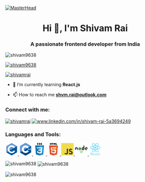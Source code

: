 [![MasterHead](https://legiit-service.s3.amazonaws.com/93e4fef79f1dc82d1925af4add34e169/7b140ec924ec2f42c05e1ffa8a91673d.png)]()
<h1 align="center">Hi 👋, I'm Shivam Rai</h1>
<h3 align="center">A passionate frontend developer from India</h3>

<p align="left"> <img src="https://komarev.com/ghpvc/?username=shivam9638&label=Profile%20views&color=0e75b6&style=flat" alt="shivam9638" /> </p>

<p align="left"> <a href="https://github.com/ryo-ma/github-profile-trophy"><img src="https://github-profile-trophy.vercel.app/?username=shivam9638" alt="shivam9638" /></a> </p>

<p align="left"> <a href="https://twitter.com/shivamrai" target="blank"><img src="https://img.shields.io/twitter/follow/shivamrai?logo=twitter&style=for-the-badge" alt="shivamrai" /></a> </p>

- 🌱 I’m currently learning **React.js**

- 📫 How to reach me **shvm.rai@outlook.com**

<h3 align="left">Connect with me:</h3>
<p align="left">
<a href="https://twitter.com/shivamrai" target="blank"><img align="center" src="https://raw.githubusercontent.com/rahuldkjain/github-profile-readme-generator/master/src/images/icons/Social/twitter.svg" alt="shivamrai" height="30" width="40" /></a>
<a href="https://linkedin.com/in/www.linkedin.com/in/shivam-rai-5a3694249" target="blank"><img align="center" src="https://raw.githubusercontent.com/rahuldkjain/github-profile-readme-generator/master/src/images/icons/Social/linked-in-alt.svg" alt="www.linkedin.com/in/shivam-rai-5a3694249" height="30" width="40" /></a>
</p>

<h3 align="left">Languages and Tools:</h3>
<p align="left"> <a href="https://www.cprogramming.com/" target="_blank" rel="noreferrer"> <img src="https://raw.githubusercontent.com/devicons/devicon/master/icons/c/c-original.svg" alt="c" width="40" height="40"/> </a> <a href="https://www.w3schools.com/cpp/" target="_blank" rel="noreferrer"> <img src="https://raw.githubusercontent.com/devicons/devicon/master/icons/cplusplus/cplusplus-original.svg" alt="cplusplus" width="40" height="40"/> </a> <a href="https://www.w3schools.com/css/" target="_blank" rel="noreferrer"> <img src="https://raw.githubusercontent.com/devicons/devicon/master/icons/css3/css3-original-wordmark.svg" alt="css3" width="40" height="40"/> </a> <a href="https://www.w3.org/html/" target="_blank" rel="noreferrer"> <img src="https://raw.githubusercontent.com/devicons/devicon/master/icons/html5/html5-original-wordmark.svg" alt="html5" width="40" height="40"/> </a> <a href="https://developer.mozilla.org/en-US/docs/Web/JavaScript" target="_blank" rel="noreferrer"> <img src="https://raw.githubusercontent.com/devicons/devicon/master/icons/javascript/javascript-original.svg" alt="javascript" width="40" height="40"/> </a> <a href="https://nodejs.org" target="_blank" rel="noreferrer"> <img src="https://raw.githubusercontent.com/devicons/devicon/master/icons/nodejs/nodejs-original-wordmark.svg" alt="nodejs" width="40" height="40"/> </a> <a href="https://reactjs.org/" target="_blank" rel="noreferrer"> <img src="https://raw.githubusercontent.com/devicons/devicon/master/icons/react/react-original-wordmark.svg" alt="react" width="40" height="40"/> </a> </p>

<p><img align="left" src="https://github-readme-stats.vercel.app/api/top-langs?username=shivam9638&show_icons=true&locale=en&layout=compact" alt="shivam9638" /></p>

<p>&nbsp;<img align="center" src="https://github-readme-stats.vercel.app/api?username=shivam9638&show_icons=true&locale=en" alt="shivam9638" /></p>

<p><img align="center" src="https://github-readme-streak-stats.herokuapp.com/?user=shivam9638&" alt="shivam9638" /></p>
